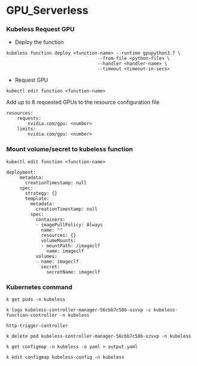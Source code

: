 # GPU_Serverless

### Kubeless Request GPU

- Deploy the function 
``` 
kubeless function deploy <function-name> --runtime gpupython3.7 \
                                  --from-file <python-file> \
                                  --handler <handler-name> \
                                  --timeout <timeout-in-secs>  
```

- Request GPU
```
kubectl edit function <function-name>
```
Add up to 8 requested GPUs to the resource configuration file
```
resources:
    requests:
        nvidia.com/gpu: <number>
    limits:
        nvidia.com/gpu: <number>
```


### Mount volume/secret to kubeless function

``` kubectl edit function <function-name> ```

```
deployment:
     metadata:
       creationTimestamp: null
     spec:
       strategy: {}
       template:
         metadata:
           creationTimestamp: null
         spec:
           containers:
           - imagePullPolicy: Always
             name: ""
             resources: {}
             volumeMounts:
             - mountPath: /imageclf
               name: imageclf
           volumes:
           - name: imageclf
             secret:
               secretName: imageclf
```

### Kubernetes command

```
k get pods -n kubeless

k logs kubeless-controller-manager-56cbb7c58b-xzvvp -c kubeless-function-controller -n kubeless

http-trigger-controller

k delete pod kubeless-controller-manager-56cbb7c58b-xzvvp -n kubeless

k get configmap -n kubeless -o yaml > output.yaml

k edit configmap kubeless-config -n kubeless

```